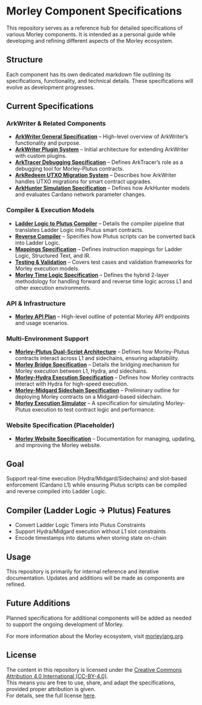 # Morley Component Specifications

This repository serves as a reference hub for detailed specifications of various Morley components. It is intended as a personal guide while developing and refining different aspects of the Morley ecosystem.

## Structure
Each component has its own dedicated markdown file outlining its specifications, functionality, and technical details. These specifications will evolve as development progresses.

## Current Specifications

### **ArkWriter & Related Components**
- **[ArkWriter General Specification](https://github.com/Morley-Labs/Morley-Component-Specifications/blob/main/ArkWriter_general_spec.md)** – High-level overview of ArkWriter’s functionality and purpose.
- **[ArkWriter Plugin System](https://github.com/Morley-Labs/Morley-Component-Specifications/blob/main/ArkWriter_plugin_system_basic.md)** – Initial architecture for extending ArkWriter with custom plugins.
- **[ArkTracer Debugging Specification](https://github.com/Morley-Labs/Morley-Component-Specifications/blob/main/ArkTracer_spec.md)** – Defines ArkTracer’s role as a debugging tool for Morley-Plutus contracts.
- **[ArkRedeem UTXO Migration System](https://github.com/Morley-Labs/Morley-Component-Specifications/blob/main/ArkRedeem.md)** – Describes how ArkWriter handles UTXO migrations for smart contract upgrades.
- **[ArkHunter Simulation Specification](https://github.com/Morley-Labs/Morley-Component-Specifications/blob/main/ArkHunter_spec)** – Defines how ArkHunter models and evaluates Cardano network parameter changes.

### **Compiler & Execution Models**
- **[Ladder Logic to Plutus Compiler](https://github.com/Morley-Labs/Morley-Component-Specifications/blob/main/ladder_logic_to_Plutus_compiler_spec.md)** – Details the compiler pipeline that translates Ladder Logic into Plutus smart contracts.
- **[Reverse Compiler](https://github.com/Morley-Labs/Morley-Component-Specifications/blob/main/reverse_compiler_spec.md)** – Specifies how Plutus scripts can be converted back into Ladder Logic.
- **[Mappings Specification](https://github.com/Morley-Labs/Morley-Component-Specifications/blob/main/mappings_spec.md)** – Defines instruction mappings for Ladder Logic, Structured Text, and IR.
- **[Testing & Validation](https://github.com/Morley-Labs/Morley-Component-Specifications/blob/main/testing_validation_spec.md)** – Covers test cases and validation frameworks for Morley execution models.
- **[Morley Time Logic Specification](https://github.com/Morley-Labs/Morley-Component-Specifications/blob/main/hybrid_time_logic_spec.md)** – Defines the hybrid 2-layer methodology for handling forward and reverse time logic across L1 and other execution environments.

### **API & Infrastructure**
- **[Morley API Plan](https://github.com/Morley-Labs/Morley-Component-Specifications/blob/main/API_plan.md)** – High-level outline of potential Morley API endpoints and usage scenarios.

### **Multi-Environment Support**
- **[Morley-Plutus Dual-Script Architecture](https://github.com/Morley-Labs/Morley-Component-Specifications/blob/main/Morley-Plutus_Dual-Script_Architecture_spec.md)** – Defines how Morley-Plutus contracts interact across L1 and sidechains, ensuring adaptability.
- **[Morley Bridge Specification](https://github.com/Morley-Labs/Morley-Component-Specifications/blob/main/Morley_Bridge_spec.md)** – Details the bridging mechanism for Morley execution between L1, Hydra, and sidechains.
- **[Morley-Hydra Execution Specification](https://github.com/Morley-Labs/Morley-Component-Specifications/blob/main/Morley-Hydra_spec.md)** – Defines how Morley contracts interact with Hydra for high-speed execution.
- **[Morley-Midgard Sidechain Specification](https://github.com/Morley-Labs/Morley-Component-Specifications/blob/main/Morley_Midgard_prelim_spec.md)** – Preliminary outline for deploying Morley contracts on a Midgard-based sidechain.
- **[Morley Execution Simulator](https://github.com/Morley-Labs/Morley-Component-Specifications/blob/main/Morley_Execution_Sim_spec.md)** – A specification for simulating Morley-Plutus execution to test contract logic and performance.

### **Website Specification (Placeholder)**
- **[Morley Website Specification](https://github.com/Morley-Labs/Morley-Component-Specifications/blob/main/Morley_Website_spec.md)** – Documentation for managing, updating, and improving the Morley website.

## Goal
Support real-time execution (Hydra/Midgard/Sidechains) and slot-based enforcement (Cardano L1) while ensuring Plutus scripts can be compiled and reverse compiled into Ladder Logic.

## Compiler (Ladder Logic → Plutus) Features
- Convert Ladder Logic Timers into Plutus Constraints
- Support Hydra/Midgard execution without L1 slot constraints
- Encode timestamps into datums when storing state on-chain

## Usage
This repository is primarily for internal reference and iterative documentation. Updates and additions will be made as components are refined.

## Future Additions
Planned specifications for additional components will be added as needed to support the ongoing development of Morley.

For more information about the Morley ecosystem, visit [morleylang.org](https://morleylang.org/).

## License
The content in this repository is licensed under the [Creative Commons Attribution 4.0 International (CC-BY-4.0)](LICENSE).  
This means you are free to use, share, and adapt the specifications, provided proper attribution is given.  
For details, see the full license [here](https://creativecommons.org/licenses/by/4.0/legalcode).


